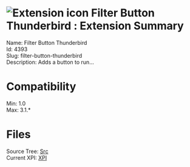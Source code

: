 # ![Extension icon](https://addons.thunderbird.net/static/img/addon-icons/default-64.png) Filter Button Thunderbird : Extension Summary

Name: Filter Button Thunderbird  
Id: 4393  
Slug: filter-button-thunderbird  
Description: Adds a button to run...
  

# Compatibility
Min: 1.0  
Max: 3.1.*  

# Files

Source Tree: [Src](C:/Dev/Thunderbird/ThunderKdB/xall/xOther/4393-filter-button-thunderbird/src)  
Current XPI: [XPI](C:/Dev/Thunderbird/ThunderKdB/xall/xOther/4393-filter-button-thunderbird/xpi)  



